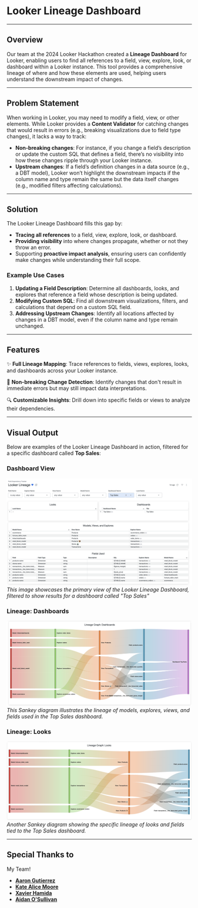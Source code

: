 # Looker Lineage Dashboard

---

## Overview

Our team at the 2024 Looker Hackathon created a **Lineage Dashboard** for Looker, enabling users to find all references to a field, view, explore, look, or dashboard within a Looker instance. This tool provides a comprehensive lineage of where and how these elements are used, helping users understand the downstream impact of changes.

---

## Problem Statement

When working in Looker, you may need to modify a field, view, or other elements. While Looker provides a **Content Validator** for catching changes that would result in errors (e.g., breaking visualizations due to field type changes), it lacks a way to track:

- **Non-breaking changes**: For instance, if you change a field’s description or update the custom SQL that defines a field, there’s no visibility into how these changes ripple through your Looker instance.
- **Upstream changes**: If a field’s definition changes in a data source (e.g., a DBT model), Looker won’t highlight the downstream impacts if the column name and type remain the same but the data itself changes (e.g., modified filters affecting calculations).

---

## Solution

The Looker Lineage Dashboard fills this gap by:

- **Tracing all references** to a field, view, explore, look, or dashboard.
- **Providing visibility** into where changes propagate, whether or not they throw an error.
- Supporting **proactive impact analysis**, ensuring users can confidently make changes while understanding their full scope.

### Example Use Cases

1. **Updating a Field Description**: Determine all dashboards, looks, and explores that reference a field whose description is being updated.
2. **Modifying Custom SQL**: Find all downstream visualizations, filters, and calculations that depend on a custom SQL field.
3. **Addressing Upstream Changes**: Identify all locations affected by changes in a DBT model, even if the column name and type remain unchanged.

---

## Features

✨ **Full Lineage Mapping**: Trace references to fields, views, explores, looks, and dashboards across your Looker instance.

🚦 **Non-breaking Change Detection**: Identify changes that don't result in immediate errors but may still impact data interpretations.

🔍 **Customizable Insights**: Drill down into specific fields or views to analyze their dependencies.

---

## Visual Output

Below are examples of the Looker Lineage Dashboard in action, filtered for a specific dashboard called **Top Sales**:

### Dashboard View

![Dashboard Overview](images/Dashboard.png)
*This image showcases the primary view of the Looker Lineage Dashboard, filtered to show results for a dashboard called "Top Sales"*

### Lineage: Dashboards

![Dashboard Sankey](images/Dashboard_Sankey.png)
*This Sankey diagram illustrates the lineage of models, explores, views, and fields used in the Top Sales dashboard.*

### Lineage: Looks

![Looks Sankey](images/Looks_Sankey.png)
*Another Sankey diagram showing the specific lineage of looks and fields tied to the Top Sales dashboard.*

---


## Special Thanks to

My Team!

- [**Aaron Gutierrez**](https://www.linkedin.com/in/aaron-gutierrez/)
- [**Kate Alice Moore**](https://www.linkedin.com/in/kate-moore-803/)
- [**Xavier Hamida**](https://www.linkedin.com/in/xavierhamida/)
- [**Aidan O'Sullivan**](https://www.linkedin.com/in/aidanosullivan/)

